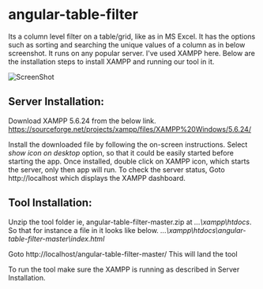 # angular-table-filter
Its a column level filter on a table/grid, like as in MS Excel. It has the options such as sorting and searching the unique values of a column as in below screenshot.
It runs on any popular server. I've used XAMPP here. Below are the installation steps to install XAMPP and running our tool in it.

![ScreenShot](https://user-images.githubusercontent.com/14260257/30522998-ac7af530-9bf6-11e7-93d8-61135ebb0a65.png)

## Server Installation:
Download XAMPP 5.6.24 from the below link.
https://sourceforge.net/projects/xampp/files/XAMPP%20Windows/5.6.24/

Install the downloaded file by following the on-screen instructions.
Select *show icon on desktop* option, so that it could be easily started before starting the app.
Once installed, double click on XAMPP icon, which starts the server, only then app will run.
To check the server status, Goto http://localhost which displays the XAMPP dashboard.

## Tool Installation:
Unzip the tool folder ie, angular-table-filter-master.zip at *...\xampp\htdocs*.
So that for instance a file in it looks like below.
*...\xampp\htdocs\angular-table-filter-master\index.html*

Goto http://localhost/angular-table-filter-master/
This will land the tool

To run the tool make sure the XAMPP is running as described in Server Installation.
